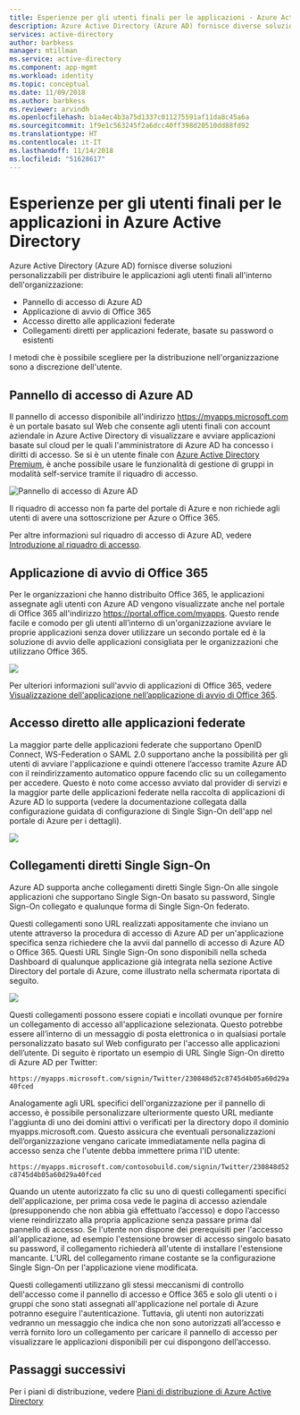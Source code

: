 ```yaml
---
title: Esperienze per gli utenti finali per le applicazioni - Azure Active Directory | Microsoft Docs
description: Azure Active Directory (Azure AD) fornisce diverse soluzioni personalizzabili per distribuire le applicazioni agli utenti finali all'interno dell'organizzazione.
services: active-directory
author: barbkess
manager: mtillman
ms.service: active-directory
ms.component: app-mgmt
ms.workload: identity
ms.topic: conceptual
ms.date: 11/09/2018
ms.author: barbkess
ms.reviewer: arvindh
ms.openlocfilehash: b1a4ec4b3a75d1337c011275591af11da8c45a6a
ms.sourcegitcommit: 1f9e1c563245f2a6dcc40ff398d20510dd88fd92
ms.translationtype: HT
ms.contentlocale: it-IT
ms.lasthandoff: 11/14/2018
ms.locfileid: "51628617"
---
```

# <a name="end-user-experiences-for-applications-in-azure-active-directory"></a>Esperienze per gli utenti finali per le applicazioni in Azure Active Directory
Azure Active Directory (Azure AD) fornisce diverse soluzioni personalizzabili per distribuire le applicazioni agli utenti finali all'interno dell'organizzazione:

* Pannello di accesso di Azure AD
* Applicazione di avvio di Office 365
* Accesso diretto alle applicazioni federate
* Collegamenti diretti per applicazioni federate, basate su password o esistenti

I metodi che è possibile scegliere per la distribuzione nell'organizzazione sono a discrezione dell'utente.

## <a name="azure-ad-access-panel"></a>Pannello di accesso di Azure AD
Il pannello di accesso disponibile all'indirizzo https://myapps.microsoft.com è un portale basato sul Web che consente agli utenti finali con account aziendale in Azure Active Directory di visualizzare e avviare applicazioni basate sul cloud per le quali l'amministratore di Azure AD ha concesso i diritti di accesso. Se si è un utente finale con [Azure Active Directory Premium](https://azure.microsoft.com/pricing/details/active-directory/), è anche possibile usare le funzionalità di gestione di gruppi in modalità self-service tramite il riquadro di accesso.

![Pannello di accesso di Azure AD](media/what-is-single-sign-on/azure-ad-access-panel.png)

Il riquadro di accesso non fa parte del portale di Azure e non richiede agli utenti di avere una sottoscrizione per Azure o Office 365.

Per altre informazioni sul riquadro di accesso di Azure AD, vedere [Introduzione al riquadro di accesso](../user-help/active-directory-saas-access-panel-introduction.md).

## <a name="office-365-application-launcher"></a>Applicazione di avvio di Office 365
Per le organizzazioni che hanno distribuito Office 365, le applicazioni assegnate agli utenti con Azure AD vengono visualizzate anche nel portale di Office 365 all'indirizzo https://portal.office.com/myapps. Questo rende facile e comodo per gli utenti all’interno di un'organizzazione avviare le proprie applicazioni senza dover utilizzare un secondo portale ed è la soluzione di avvio delle applicazioni consigliata per le organizzazioni che utilizzano Office 365.

![](./media/what-is-single-sign-on/officeapphub.png)

Per ulteriori informazioni sull'avvio di applicazioni di Office 365, vedere [Visualizzazione dell'applicazione nell’applicazione di avvio di Office 365](https://msdn.microsoft.com/office/office365/howto/connect-your-app-to-o365-app-launcher).

## <a name="direct-sign-on-to-federated-apps"></a>Accesso diretto alle applicazioni federate
La maggior parte delle applicazioni federate che supportano OpenID Connect, WS-Federation o SAML 2.0 supportano anche la possibilità per gli utenti di avviare l'applicazione e quindi ottenere l’accesso tramite Azure AD con il reindirizzamento automatico oppure facendo clic su un collegamento per accedere. Questo è noto come accesso avviato dal provider di servizi e la maggior parte delle applicazioni federate nella raccolta di applicazioni di Azure AD lo supporta (vedere la documentazione collegata dalla configurazione guidata di configurazione di Single Sign-On dell'app nel portale di Azure per i dettagli).

![](./media/what-is-single-sign-on/workdaymobile.png)

## <a name="direct-sign-on-links"></a>Collegamenti diretti Single Sign-On
Azure AD supporta anche collegamenti diretti Single Sign-On alle singole applicazioni che supportano Single Sign-On basato su password, Single Sign-On collegato e qualunque forma di Single Sign-On federato.

Questi collegamenti sono URL realizzati appositamente che inviano un utente attraverso la procedura di accesso di Azure AD per un'applicazione specifica senza richiedere che la avvii dal pannello di accesso di Azure AD o Office 365. Questi URL Single Sign-On sono disponibili nella scheda Dashboard di qualunque applicazione già integrata nella sezione Active Directory del portale di Azure, come illustrato nella schermata riportata di seguito.

![](./media/what-is-single-sign-on/deeplink.png)

Questi collegamenti possono essere copiati e incollati ovunque per fornire un collegamento di accesso all'applicazione selezionata. Questo potrebbe essere all’interno di un messaggio di posta elettronica o in qualsiasi portale personalizzato basato sul Web configurato per l'accesso alle applicazioni dell’utente. Di seguito è riportato un esempio di URL Single Sign-On diretto di Azure AD per Twitter:

`https://myapps.microsoft.com/signin/Twitter/230848d52c8745d4b05a60d29a40fced`

Analogamente agli URL specifici dell'organizzazione per il pannello di accesso, è possibile personalizzare ulteriormente questo URL mediante l'aggiunta di uno dei domini attivi o verificati per la directory dopo il dominio myapps.microsoft.com. Questo assicura che eventuali personalizzazioni dell’organizzazione vengano caricate immediatamente nella pagina di accesso senza che l'utente debba immettere prima l'ID utente:

`https://myapps.microsoft.com/contosobuild.com/signin/Twitter/230848d52c8745d4b05a60d29a40fced`

Quando un utente autorizzato fa clic su uno di questi collegamenti specifici dell'applicazione, per prima cosa vede le pagina di accesso aziendale (presupponendo che non abbia già effettuato l’accesso) e dopo l’accesso viene reindirizzato alla propria applicazione senza passare prima dal pannello di accesso. Se l'utente non dispone dei prerequisiti per l'accesso all'applicazione, ad esempio l'estensione browser di accesso singolo basato su password, il collegamento richiederà all'utente di installare l'estensione mancante. L'URL del collegamento rimane costante se la configurazione Single Sign-On per l'applicazione viene modificata.

Questi collegamenti utilizzano gli stessi meccanismi di controllo dell'accesso come il pannello di accesso e Office 365 e solo gli utenti o i gruppi che sono stati assegnati all'applicazione nel portale di Azure potranno eseguire l'autenticazione. Tuttavia, gli utenti non autorizzati vedranno un messaggio che indica che non sono autorizzati all’accesso e verrà fornito loro un collegamento per caricare il pannello di accesso per visualizzare le applicazioni disponibili per cui dispongono dell’accesso.

## <a name="next-steps"></a>Passaggi successivi
Per i piani di distribuzione, vedere [Piani di distribuzione di Azure Active Directory](../fundamentals/active-directory-deployment-plans.md)